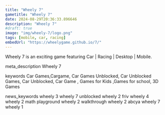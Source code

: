 ```yaml
---
title: "Wheely 7"
gametitle: "Wheely 7"
date: 2024-08-29T20:36:33.896646
description: "Wheely 7"
#draft: true
image: "img/wheely-7/logo.png"
tags: [mobile, car, racing]
embedUrl: "https://wheelygame.github.io/7/"
---
```


Wheely 7 is an exciting game featuring Car | Racing | Desktop | Mobile.

meta_description
Wheely 7


keywords
Car Games,Cargame, Car Games Unblocked, Car Unblocked Games, Car Unblocked, Car Game , Games for Kids ,Games for school, 3D Games


news_keywords
wheely 3 wheely 7 unblocked wheely 2 friv wheely 4 wheely 2 math playground wheely 2 walkthrough wheely 2 abcya wheely 7 wheely 1
